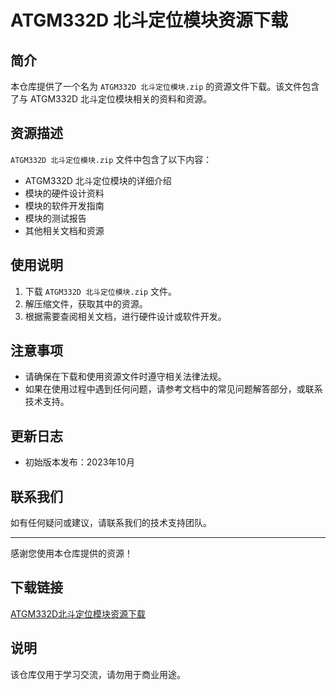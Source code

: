 # ATGM332D 北斗定位模块资源下载

## 简介

本仓库提供了一个名为 `ATGM332D 北斗定位模块.zip` 的资源文件下载。该文件包含了与 ATGM332D 北斗定位模块相关的资料和资源。

## 资源描述

`ATGM332D 北斗定位模块.zip` 文件中包含了以下内容：

- ATGM332D 北斗定位模块的详细介绍
- 模块的硬件设计资料
- 模块的软件开发指南
- 模块的测试报告
- 其他相关文档和资源

## 使用说明

1. 下载 `ATGM332D 北斗定位模块.zip` 文件。
2. 解压缩文件，获取其中的资源。
3. 根据需要查阅相关文档，进行硬件设计或软件开发。

## 注意事项

- 请确保在下载和使用资源文件时遵守相关法律法规。
- 如果在使用过程中遇到任何问题，请参考文档中的常见问题解答部分，或联系技术支持。

## 更新日志

- 初始版本发布：2023年10月

## 联系我们

如有任何疑问或建议，请联系我们的技术支持团队。

---

感谢您使用本仓库提供的资源！

## 下载链接
[ATGM332D北斗定位模块资源下载](https://pan.quark.cn/s/4a94b0d6dd09)

## 说明

该仓库仅用于学习交流，请勿用于商业用途。
